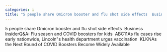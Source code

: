 ```yaml
---
categories: i
title: "5 people share Omicron booster and flu shot side effects  Business Insider"
---
```

5 people share Omicron booster and flu shot side effects&nbsp;&nbsp;Business InsiderQ&A: Flu season and COVID boosters for kids&nbsp;&nbsp;ABC11As flu cases rise early nationwide, Lincoln"s health department urges vaccination&nbsp;&nbsp;KLKNAs the Next Round of COVID Boosters Become Widely Available